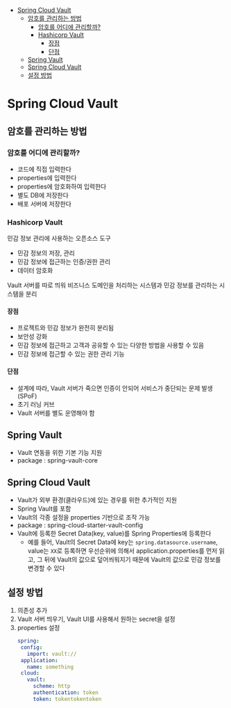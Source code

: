 - [Spring Cloud Vault](#spring-cloud-vault)
  - [암호를 관리하는 방법](#암호를-관리하는-방법)
    - [암호를 어디에 관리할까?](#암호를-어디에-관리할까)
    - [Hashicorp Vault](#hashicorp-vault)
      - [장점](#장점)
      - [단점](#단점)
  - [Spring Vault](#spring-vault)
  - [Spring Cloud Vault](#spring-cloud-vault-1)
  - [설정 방법](#설정-방법)

# Spring Cloud Vault

## 암호를 관리하는 방법

### 암호를 어디에 관리할까?
- 코드에 직접 입력한다
- properties에 입력한다
- properties에 암호화하여 입력한다
- 별도 DB에 저장한다
- 배포 서버에 저장한다

### Hashicorp Vault
민감 정보 관리에 사용하는 오픈소스 도구

- 민감 정보의 저장, 관리
- 민감 정보에 접근하는 인증/권한 관리
- 데이터 암호화

Vault 서버를 따로 띄워 비즈니스 도메인을 처리하는 시스템과 민감 정보를 관리하는 시스템을 분리

#### 장점
- 프로젝트와 민감 정보가 완전히 분리됨
- 보안성 강화
- 민감 정보에 접근하고 고객과 공유할 수 있는 다양한 방법을 사용할 수 있음
- 민감 정보에 접근할 수 있는 권한 관리 기능

#### 단점
- 설계에 따라, Vault 서버가 죽으면 인증이 안되어 서비스가 중단되는 문제 발생(SPoF)
- 초기 러닝 커브
- Vault 서버를 별도 운영해야 함

## Spring Vault
- Vault 연동을 위한 기본 기능 지원
- package : spring-vault-core

## Spring Cloud Vault
- Vault가 외부 환경(클라우드)에 있는 경우를 위한 추가적인 지원
- Spring Vault를 포함
- Vault의 각종 설정을 properties 기반으로 조작 가능
- package : spring-cloud-starter-vault-config
- Vault에 등록한 Secret Data(key, value)를 Spring Properties에 등록한다
  - 예를 들어, Vault의 Secret Data에 key는 `spring.datasource.username`, value는 `XX`로 등록하면 우선순위에 의해서 application.properties를 먼저 읽고, 그 뒤에 Vault의 값으로 덮어씌워지기 때문에 Vault의 값으로 민감 정보를 변경할 수 있다

## 설정 방법
1. 의존성 추가
2. Vault 서버 띄우기, Vault UI를 사용해서 원하는 secret을 설정
3. properties 설정
   ```yml
   spring:
    config:
      import: vault://
    application:
      name: something
    cloud:
      vault:
        scheme: http
        authentication: token
        token: tokentokentoken
   ```
